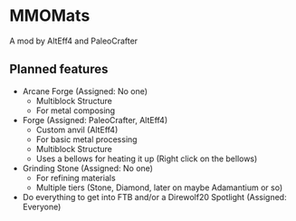 MMOMats
=======

A mod by AltEff4 and PaleoCrafter

Planned features
----------------

- Arcane Forge (Assigned: No one)
  - Multiblock Structure
  - For metal composing
- Forge (Assigned: PaleoCrafter, AltEff4)
  - Custom anvil (AltEff4)
  - For basic metal processing
  - Multiblock Structure
  - Uses a bellows for heating it up (Right click on the bellows)
- Grinding Stone (Assigned: No one)
  - For refining materials
  - Multiple tiers (Stone, Diamond, later on maybe Adamantium or so)
- Do everything to get into FTB and/or a Direwolf20 Spotlight (Assigned: Everyone)
